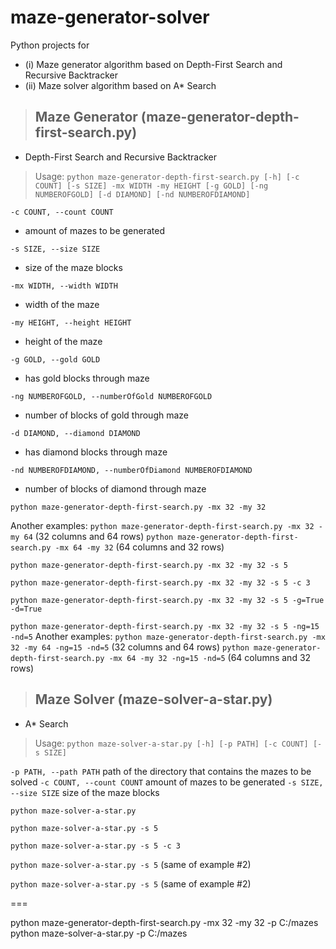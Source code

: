 # maze-generator-solver
Python projects for
* (i) Maze generator algorithm based on Depth-First Search and Recursive Backtracker
* (ii) Maze solver algorithm based on A* Search

> ## Maze Generator (maze-generator-depth-first-search.py)

- Depth-First Search and Recursive Backtracker

> Usage: 
```python maze-generator-depth-first-search.py [-h] [-c COUNT] [-s SIZE] -mx WIDTH -my HEIGHT [-g GOLD] [-ng NUMBEROFGOLD] [-d DIAMOND] [-nd NUMBEROFDIAMOND]```

```-c COUNT, --count COUNT```
* amount of mazes to be generated
    
```-s SIZE, --size SIZE```
* size of the maze blocks

```-mx WIDTH, --width WIDTH```
* width of the maze

```-my HEIGHT, --height HEIGHT```
* height of the maze

```-g GOLD, --gold GOLD```
* has gold blocks through maze

```-ng NUMBEROFGOLD, --numberOfGold NUMBEROFGOLD```
* number of blocks of gold through maze

```-d DIAMOND, --diamond DIAMOND```
* has diamond blocks through maze

```-nd NUMBEROFDIAMOND, --numberOfDiamond NUMBEROFDIAMOND```
* number of blocks of diamond through maze

```python maze-generator-depth-first-search.py -mx 32 -my 32```

Another examples:
    ```python maze-generator-depth-first-search.py -mx 32 -my 64``` (32 columns and 64 rows)
    ```python maze-generator-depth-first-search.py -mx 64 -my 32``` (64 columns and 32 rows)

```python maze-generator-depth-first-search.py -mx 32 -my 32 -s 5```

```python maze-generator-depth-first-search.py -mx 32 -my 32 -s 5 -c 3```

```python maze-generator-depth-first-search.py -mx 32 -my 32 -s 5 -g=True -d=True```

```python maze-generator-depth-first-search.py -mx 32 -my 32 -s 5 -ng=15 -nd=5```
  Another examples:
    ```python maze-generator-depth-first-search.py -mx 32 -my 64 -ng=15 -nd=5``` (32 columns and 64 rows)
    ```python maze-generator-depth-first-search.py -mx 64 -my 32 -ng=15 -nd=5``` (64 columns and 32 rows)

> ## Maze Solver (maze-solver-a-star.py)

- A* Search

> Usage: ```python maze-solver-a-star.py [-h] [-p PATH] [-c COUNT] [-s SIZE]```

```-p PATH, --path PATH```
    path of the directory that contains the mazes to be solved
```-c COUNT, --count COUNT```
    amount of mazes to be generated
```-s SIZE, --size SIZE```
    size of the maze blocks

```python maze-solver-a-star.py```

```python maze-solver-a-star.py -s 5```

```python maze-solver-a-star.py -s 5 -c 3```

```python maze-solver-a-star.py -s 5``` (same of example #2)

```python maze-solver-a-star.py -s 5``` (same of example #2)

===

python maze-generator-depth-first-search.py -mx 32 -my 32 -p C:/mazes
python maze-solver-a-star.py -p C:/mazes
